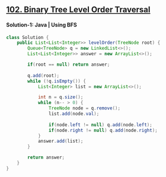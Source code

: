 ## [102. Binary Tree Level Order Traversal](https://leetcode.com/problems/binary-tree-level-order-traversal/description/)

#### Solution-1: Java | Using BFS
```java
class Solution {
    public List<List<Integer>> levelOrder(TreeNode root) {
        Queue<TreeNode> q = new LinkedList<>();
        List<List<Integer>> answer = new ArrayList<>();

        if(root == null) return answer;
        
        q.add(root);
        while (!q.isEmpty()) {
            List<Integer> list = new ArrayList<>();

            int n = q.size();
            while (n-- > 0) {
                TreeNode node = q.remove();
                list.add(node.val);
                
                if(node.left != null) q.add(node.left);
                if(node.right != null) q.add(node.right);
            }
            answer.add(list);
        }

        return answer;
    }
}
```